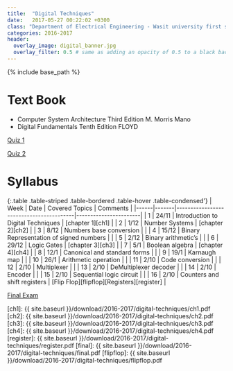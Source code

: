 ```yaml
---
title:  "Digital Techniques"
date:   2017-05-27 00:22:02 +0300
class: "Department of Electrical Engineering - Wasit university first stage"
categories: 2016-2017
header:
  overlay_image: digital_banner.jpg
  overlay_filter: 0.5 # same as adding an opacity of 0.5 to a black background
---
```


{% include base_path %}

# Text Book
 * Computer System Architecture Third Edition M. Morris Mano
 * Digital Fundamentals  Tenth Edition   FLOYD

[Quiz 1](/2016-2017/Digital-Techniques/quiz1)

[Quiz 2](/2016-2017/Digital-Techniques/quiz2)

# Syllabus

{:.table .table-striped .table-bordered .table-hover .table-condensed'}
| Week | Date  | Covered Topics                          | Comments              |
|------|-------|-----------------------------------------|-----------------------|
| 1    | 24/11 | Introduction to Digital Techniques      | [chapter 1][ch1]      |
| 2    | 1/12  | Number Systems                          | [chapter 2][ch2]      |
| 3    | 8/12  | Numbers base conversion                 |                       |
| 4    | 15/12 | Binary Representation of signed numbers |                       |
| 5    | 2/12  | Binary arithmetic’s                     |                       |
| 6    | 29/12 | Logic Gates                             | [chapter 3][ch3]      |
| 7    | 5/1   | Boolean algebra                         | [chapter 4][ch4]      |
| 8    | 12/1  | Canonical and standard forms            |                       |
| 9    | 19/1  | Karnaugh map                            |                       |
| 10   | 26/1  | Arithmetic operation                    |                       |
| 11   | 2/10  | Code conversion                         |                       |
| 12   | 2/10  | Multiplexer                             |                       |
| 13   | 2/10  | DeMultiplexer decoder                   |                       |
| 14   | 2/10  | Encoder                                 |                       |
| 15   | 2/10  | Sequential logic circuit                |                       |
| 16   | 2/10  | Counters and shift registers            | [Flip Flop][flipflop][Registers][register] |

<a class="btn btn--success" href="/download/2016-2017/digital-techniques/final.pdf">Final Exam</a>


[ch1]: {{ site.baseurl }}/download/2016-2017/digital-techniques/ch1.pdf
[ch2]: {{ site.baseurl }}/download/2016-2017/digital-techniques/ch2.pdf
[ch3]: {{ site.baseurl }}/download/2016-2017/digital-techniques/ch3.pdf
[ch4]: {{ site.baseurl }}/download/2016-2017/digital-techniques/ch4.pdf
[register]: {{ site.baseurl }}/download/2016-2017/digital-techniques/register.pdf
[final]: {{ site.baseurl }}/download/2016-2017/digital-techniques/final.pdf
[flipflop]: {{ site.baseurl }}/download/2016-2017/digital-techniques/flipflop.pdf
